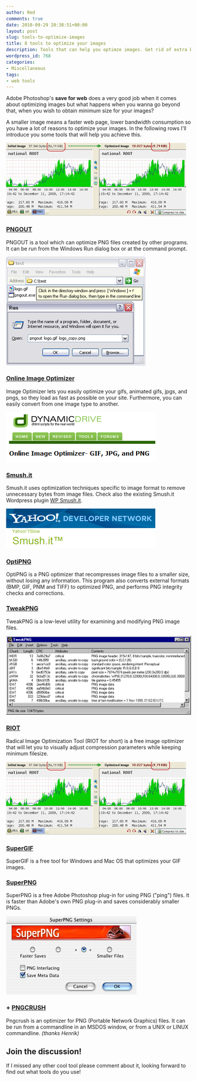 ```yaml
---
author: Red
comments: true
date: 2010-09-29 20:38:51+00:00
layout: post
slug: tools-to-optimize-images
title: 8 tools to optimize your images
description: Tools that can help you optimze images. Get rid of extra bytes and make your site faster!
wordpress_id: 768
categories:
- Miscellaneous
tags:
- web tools
---
```


Adobe Photoshop's **save for web** does a very good job when it comes about optimizing images but what happens when you wanna go beyond that, when you wish to obtain minimum size for your images?

A smaller image means a faster web page, lower bandwidth consumption so you have a lot of reasons to optimize your images. In the following rows I'll introduce you some tools that will help you achieve this.

[![Tools to optimize your images](/wp-content/uploads/2010/09/riot-png-optimizer.png)](http://www.red-team-design.com/tools-to-optimize-images/) 

<!-- more -->

### [PNGOUT](http://www.advsys.net/ken/util/pngout.htm)

PNGOUT is a tool which can optimize PNG files created by other programs. It can be run from the Windows Run dialog box or at the command prompt. 

![](/wp-content/uploads/2010/09/pngout.png)

### [Online Image Optimizer](http://tools.dynamicdrive.com/imageoptimizer/)

Image Optimizer lets you easily optimize your gifs, animated gifs, jpgs, and pngs, so they load as fast as possible on your site. Furthermore, you can easily convert from one image type to another. 

![](/wp-content/uploads/2010/09/online-image-optimizer.png)

### [Smush.it](http://developer.yahoo.com/yslow/smushit/)

Smush.it uses optimization techniques specific to image format to remove unnecessary bytes from image files. Check also the existing Smush.it Wordpress plugin [WP Smush.it](http://wordpress.org/extend/plugins/wp-smushit/).

![](/wp-content/uploads/2010/09/smush-it.png)

### [OptiPNG](http://optipng.sourceforge.net/)

OptiPNG is a PNG optimizer that recompresses image files to a smaller size, without losing any information. This program also converts external formats (BMP, GIF, PNM and TIFF) to optimized PNG, and performs PNG integrity checks and corrections. 

### [TweakPNG](http://entropymine.com/jason/tweakpng/)

TweakPNG is a low-level utility for examining and modifying PNG image files.

![](/wp-content/uploads/2010/09/tweakpng.png)

### [RIOT](http://luci.criosweb.ro/riot/)

Radical Image Optimization Tool (RIOT for short) is a free image optimizer that will let you to visually adjust compression parameters while keeping minimum filesize.

![](/wp-content/uploads/2010/09/riot-png-optimizer.png)

### [SuperGIF](http://www.boxtopsoft.com/supergif.html)

SuperGIF is a free tool for Windows and Mac OS that optimizes your GIF images.

### [SuperPNG ](http://www.fnordware.com/superpng/)

SuperPNG is a free Adobe Photoshop plug-in for using PNG ("ping") files. It is faster than Adobe's own PNG plug-in and saves considerably smaller PNGs.

![](/wp-content/uploads/2010/09/super-png.png)

### + [PNGCRUSH](http://pmt.sourceforge.net/pngcrush/)

Pngcrush is an optimizer for PNG (Portable Network Graphics) files. It can be run from a commandline in an MSDOS window, or from a UNIX or LINUX commandline. _(thanks Henrik)_

## Join the discussion!

If I missed any other cool tool please comment about it, looking forward to find out what tools do you use!